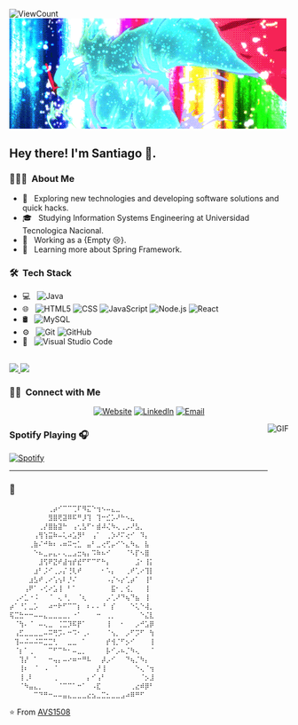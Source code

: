 ![ViewCount](https://views.whatilearened.today/views/github/graso211/graso211.svg?cache=remove)
<img src="https://github.com/GraSo211/graso211/blob/main/images/hellothere.gif" />

<h2> Hey there! I'm Santiago 👋.</h2>

<h3> 👨🏻‍💻 &nbsp;About Me </h3>

- 🤔 &nbsp; Exploring new technologies and developing software solutions and quick hacks.
- 🎓 &nbsp; Studying Information Systems Engineering at Universidad Tecnologica Nacional.
- 💼 &nbsp; Working as a {Empty 😢}.
- 🌱 &nbsp; Learning more about Spring Framework.

<h3> 🛠 &nbsp;Tech Stack</h3>

- 💻 &nbsp;
  ![Java](https://img.shields.io/badge/-Java-333333?style=flat&logo=Java&logoColor=007396)
- 🌐 &nbsp;
  ![HTML5](https://img.shields.io/badge/-HTML5-333333?style=flat&logo=HTML5)
  ![CSS](https://img.shields.io/badge/-CSS-333333?style=flat&logo=CSS3&logoColor=1572B6)
  ![JavaScript](https://img.shields.io/badge/-JavaScript-333333?style=flat&logo=javascript)
  ![Node.js](https://img.shields.io/badge/-Node.js-333333?style=flat&logo=node.js)
  ![React](https://img.shields.io/badge/-React-333333?style=flat&logo=react)
- 🛢 &nbsp;
  ![MySQL](https://img.shields.io/badge/-MySQL-333333?style=flat&logo=mysql)
- ⚙️ &nbsp;
  ![Git](https://img.shields.io/badge/-Git-333333?style=flat&logo=git)
  ![GitHub](https://img.shields.io/badge/-GitHub-333333?style=flat&logo=github)
- 🔧 &nbsp;
  ![Visual Studio Code](https://img.shields.io/badge/-Visual%20Studio%20Code-333333?style=flat&logo=visual-studio-code&logoColor=007ACC)

<br/>

<a href="https://github.com/GraSo211">
  <img height="180em" src="https://github-readme-stats.vercel.app/api?username=GraSo211&theme=buefy&show_icons=true" />
  <img height="180em" src="https://github-readme-stats.vercel.app/api/top-langs/?username=GraSo211&theme=buefy&layout=compact" />
</a>

<br/>

<h3> 🤝🏻 &nbsp;Connect with Me </h3>

<p align="center">
<a href="https://graso.dev/"><img alt="Website" src="https://img.shields.io/badge/Website-www.graso.dev-blue?style=flat-square&logo=google-chrome"></a>
<a href="https://www.linkedin.com/in/santiago-gramaglia-sola/"><img alt="LinkedIn" src="https://img.shields.io/badge/LinkedIn-Santiago%20Gramaglia%20Sola-blue?style=flat-square&logo=linkedin"></a>
<a href="mailto:santiagogramagliasola1@gmail.com"><img alt="Email" src="https://img.shields.io/badge/Email-santiagogramagliasola1@gmail.com-blue?style=flat-square&logo=gmail"></a>
</p>


<img align="right" alt="GIF" height="170px" src="https://media.giphy.com/media/J5B1Y8QZnzXXbLQIBu/giphy.gif" />

### Spotify Playing 🎧

[![Spotify](https://novatorem.vercel.app/api/spotify)](https://open.spotify.com/user/santi-gramagliasola)

---


### 🗿
``````
⠀⠀⠀⠀⠀⠀⠀⠀⢀⡴⠊⠉⠉⢉⠏⠻⣍⠑⢲⠢⠤⣄⣀⠀⠀⠀⠀⠀⠀⠀
⠀⠀⠀⠀⠀⠀⠀⠀⣻⣿⢟⣽⠿⠯⠛⡸⢹⠀⢹⠒⣊⡡⠜⠓⠢⣄⠀⠀⠀⠀
⠀⠀⠀⠀⠀⠀⢀⡜⣿⣷⣽⠓⠀⢠⢂⣣⠋⠂⣾⠼⢌⠳⢄⢀⡠⠜⣣⡀⠀⠀
⠀⠀⠀⠀⠀⢠⢻⢱⣭⠷⠤⢅⠴⣡⡻⠃⠀⢠⠁⠀⢀⡱⠜⠍⢔⠊⠀⠹⡄⠀
⠀⠀⠀⠀⢀⣷⠌⠚⠷⠆⠠⠶⠭⢒⣁⠀⣤⠃⣀⢔⢋⡤⠊⠑⣄⠳⣄⠀⣧⠀
⠀⠀⠀⠀⠀⠑⠦⣀⡤⣄⠄⢄⣀⣠⣒⢦⡄⠩⠷⠦⠊⠀⠀⠀⠈⠣⡏⠢⣿⠀                 
⠀⠀⠀⠀⠀⠀⣸⢫⠟⣝⠞⣼⢲⡞⣞⠋⠋⠉⠋⠓⡄⠀⠀⠀⠀⠀⣨⠂⢸⡅
⠀⠀⠀⠀⠀⣰⠃⡨⠊⢀⡠⡌⢘⢇⠞⠀⠀⠀⠀⠂⠡⡄⠀⠀⢀⠞⢁⠔⢹⡇
⠀⠀⠀⠀⣰⣣⠞⢀⠔⢡⢢⠇⡘⠌⠀⠀⠀⠀⠀⠀⠠⡌⠢⡔⢁⡴⠁⠀⢸⠃
⠀⠀⠀⢠⠟⠁⠠⢊⠔⣡⢸⠀⠃⠁⠀⠀⠀⠀⠀⠀⠀⣯⠂⡀⢪⡀⠀⠀⢸⠀
⠀⢀⠔⣁⠐⠨⠀⠀⠈⠀⢄⠘⡀⠀⠈⢆⠀⠀⠀⠀⡠⢁⠜⠙⢦⠙⣦⠀⢸⠀
⡴⠁⠘⡁⣀⡡⠀⠀⠴⠒⠗⠋⠉⠉⡆⠀⠆⠄⠄⠘⠀⡎⠀⠀⠀⠑⢅⠑⢼⡀
⢯⣉⣓⠒⠒⠤⠤⣄⣀⣀⣀⣀⡀⠐⠁⠀⠀⠀⠒⠀⢀⡀⠀⠀⠀⠀⠀⠑⣌⣇
⠀⠈⢳⠄⠈⠀⠤⢄⣀⠀⢈⣉⡹⠯⡟⠁⠀⠀⠀⠀⢸⠀⠀⠂⠀⠀⡠⠚⣡⡿
⠀⢠⣋⣀⣀⣀⣀⠤⠭⢛⡩⠄⠒⠩⠂⢀⠄⠀⠀⠀⠈⢢⡀⠀⡠⠋⡩⠋⠀⢳
⠀⢹⠤⠬⠤⠬⠭⣉⣉⢃⠀⠀⣀⣀⠀⠁⠀⠀⠀⠀⡞⢺⡈⠋⡢⠊⠀⠀⠀⢸
⠀⠈⡆⠁⢀⠀⠀⠀⠉⠋⠉⠓⠂⠤⣀⡀⠀⠀⠀⠀⡧⠊⡠⠦⡈⠳⢄⠀⠀⠈
⠀⠀⢹⡜⠀⠁⠀⠀⠒⢤⡄⠤⠔⠶⠒⠛⠧⠀⠀⡼⡠⠊⠀⠀⠙⢦⡈⠳⡄⠀
⠀⠀⢸⠆⠀⠈⠀⠠⠀⠈⠀⠀⠀⠀⠀⠀⠀⠀⡜⢸⠀⠀⠀⠀⠀⠀⠑⢄⠈⢲
⠀⠀⢸⢀⠇⠀⠀⠀⠀⢀⠀⠀⠀⠀⠀⠀⡄⠊⢠⠃⠀⠀⠀⠀⠀⠀⠀⠈⡢⣸
⠀⠀⠈⠳⣤⣄⡀⠀⠀⠀⠈⠉⠉⠁⠒⠁⠀⠠⣏⠀⠀⠀⠀⠀⠀⢀⣔⠾⡿⠃
⠀⠀⠀⠀⠀⠉⠙⠛⠒⠤⠤⣤⣄⣀⣀⣀⣔⣢⣀⣉⣂⣀⣀⣠⠴⠿⠛⠋⠀
``````



⭐️ From [AVS1508](https://github.com/AVS1508)

